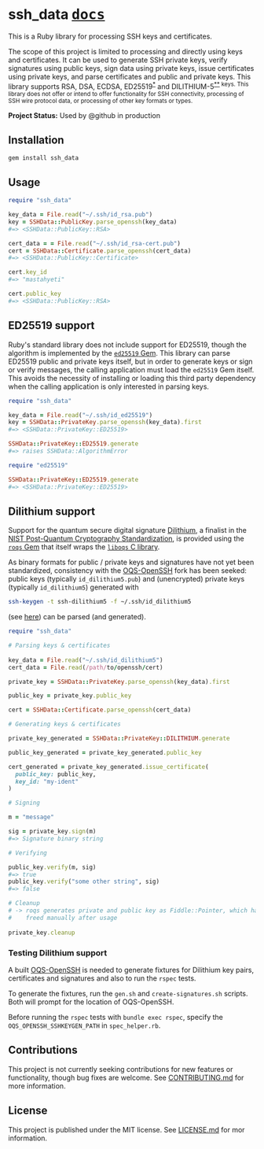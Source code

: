 # ssh_data [<kbd>docs</kbd>](https://rubydoc.info/github/github/ssh_data/master)

This is a Ruby library for processing SSH keys and certificates.

The scope of this project is limited to processing and directly using keys and certificates. It can be used to generate SSH private keys, verify signatures using public keys, sign data using private keys, issue certificates using private keys, and parse certificates and public and private keys. This library supports RSA, DSA, ECDSA, ED25519<sup>[*](#ed25519-support)</sup> and DILITHIUM-5<sup>[**](#dilithium-support) keys. This library does not offer or intend to offer functionality for SSH connectivity, processing of SSH wire protocol data, or processing of other key formats or types.

**Project Status:** Used by @github in production

## Installation

```
gem install ssh_data
```

## Usage

```ruby
require "ssh_data"

key_data = File.read("~/.ssh/id_rsa.pub")
key = SSHData::PublicKey.parse_openssh(key_data)
#=> <SSHData::PublicKey::RSA>

cert_data = = File.read("~/.ssh/id_rsa-cert.pub")
cert = SSHData::Certificate.parse_openssh(cert_data)
#=> <SSHData::PublicKey::Certificate>

cert.key_id
#=> "mastahyeti"

cert.public_key
#=> <SSHData::PublicKey::RSA>
```

## ED25519 support

Ruby's standard library does not include support for ED25519, though the algorithm is implemented by the [`ed25519` Gem](https://rubygems.org/gems/ed25519). This library can parse ED25519 public and private keys itself, but in order to generate keys or sign or verify messages, the calling application must load the `ed25519` Gem itself. This avoids the necessity of installing or loading this third party dependency when the calling application is only interested in parsing keys.

```ruby
require "ssh_data"

key_data = File.read("~/.ssh/id_ed25519")
key = SSHData::PrivateKey.parse_openssh(key_data).first
#=> <SSHData::PrivateKey::ED25519>

SSHData::PrivateKey::ED25519.generate
#=> raises SSHData::AlgorithmError

require "ed25519"

SSHData::PrivateKey::ED25519.generate
#=> <SSHData::PrivateKey::ED25519>
```

## Dilithium support

Support for the quantum secure digital signature [Dilithium](https://pq-crystals.org/dilithium/index.shtml), a finalist 
in the [NIST Post-Quantum Cryptography Standardization](https://csrc.nist.gov/projects/post-quantum-cryptography), is 
provided using the [`roqs` Gem](https://rubygems.org/gems/roqs) that itself wraps the [`liboqs` C library](https://openquantumsafe.org/liboqs/). 

As binary formats for public / private keys and signatures have not yet been standardized, consistency with
the [OQS-OpenSSH](https://openquantumsafe.org/applications/ssh.html#oqs-openssh) fork has been seeked:
public keys (typically `id_dilithium5.pub`) and (unencrypted) private keys (typically `id_dilithium5`) generated with 

```bash
ssh-keygen -t ssh-dilithium5 -f ~/.ssh/id_dilithium5
``` 
(see [here](https://github.com/open-quantum-safe/openssh#generating-quantum-safe-authentication-keys))
can be parsed (and generated).


```ruby
require "ssh_data"

# Parsing keys & certificates
 
key_data = File.read("~/.ssh/id_dilithium5")
cert_data = File.read(/path/to/openssh/cert)

private_key = SSHData::PrivateKey.parse_openssh(key_data).first

public_key = private_key.public_key

cert = SSHData::Certificate.parse_openssh(cert_data)

# Generating keys & certificates

private_key_generated = SSHData::PrivateKey::DILITHIUM.generate

public_key_generated = private_key_generated.public_key

cert_generated = private_key_generated.issue_certificate(
  public_key: public_key,
  key_id: "my-ident"
)

# Signing

m = "message"

sig = private_key.sign(m)
#=> Signature binary string

# Verifying

public_key.verify(m, sig)
#=> true
public_key.verify("some other string", sig)
#=> false

# Cleanup
# -> roqs generates private and public key as Fiddle::Pointer, which have to be
#    freed manually after usage
 
private_key.cleanup

```

### Testing Dilithium support

A built [OQS-OpenSSH](https://openquantumsafe.org/applications/ssh.html#oqs-openssh) is needed to generate fixtures for Dilithium key pairs, 
certificates and signatures and also to run the `rspec` tests.

To generate the fixtures, run the `gen.sh` and `create-signatures.sh` scripts. Both will
prompt for the location of OQS-OpenSSH.

Before running the `rspec` tests with `bundle exec rspec`, specify the `OQS_OPENSSH_SSHKEYGEN_PATH` in `spec_helper.rb`.

## Contributions

This project is not currently seeking contributions for new features or functionality, though bug fixes are welcome. See [CONTRIBUTING.md](CONTRIBUTING.md) for more information.

## License

This project is published under the MIT license. See [LICENSE.md](LICENSE.md) for mor information.
